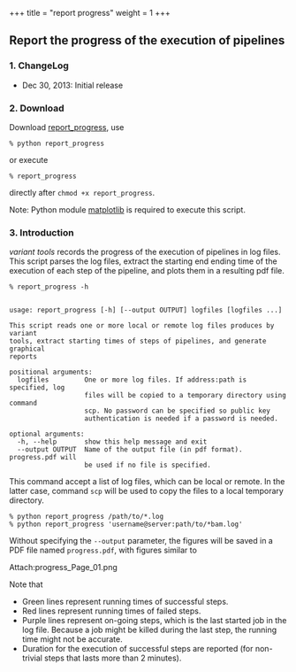 
+++
title = "report progress"
weight = 1
+++


## Report the progress of the execution of pipelines 




### 1. ChangeLog

*   Dec 30, 2013: Initial release 



### 2. Download

Download [report_progress][1], use 



`% python report_progress` 

or execute 



`% report_progress` 

directly after `chmod +x report_progress`. 

Note:  Python module [matplotlib][2] is required to execute this script. 



### 3. Introduction

*variant tools* records the progress of the execution of pipelines in log files. This script parses the log files, extract the starting end ending time of the execution of each step of the pipeline, and plots them in a resulting pdf file. 



    % report_progress -h
    

    usage: report_progress [-h] [--output OUTPUT] logfiles [logfiles ...]
    
    This script reads one or more local or remote log files produces by variant
    tools, extract starting times of steps of pipelines, and generate graphical
    reports
    
    positional arguments:
      logfiles         One or more log files. If address:path is specified, log
                       files will be copied to a temporary directory using command
                       scp. No password can be specified so public key
                       authentication is needed if a password is needed.
    
    optional arguments:
      -h, --help       show this help message and exit
      --output OUTPUT  Name of the output file (in pdf format). progress.pdf will
                       be used if no file is specified.
    



This command accept a list of log files, which can be local or remote. In the latter case, command `scp` will be used to copy the files to a local temporary directory. 



    % python report_progress /path/to/*.log
    % python report_progress 'username@server:path/to/*bam.log'
    

Without specifying the `--output` parameter, the figures will be saved in a PDF file named `progress.pdf`, with figures similar to 

 Attach:progress\_Page\_01.png  

Note that 

*   Green lines represent running times of successful steps. 
*   Red lines represent running times of failed steps. 
*   Purple lines represent on-going steps, which is the last started job in the log file. Because a job might be killed during the last step, the running time might not be accurate. 
*   Duration for the execution of successful steps are reported (for non-trivial steps that lasts more than 2 minutes).

 [1]: http://sourceforge.net/p/varianttools/code/HEAD/tree/trunk/utility/report_progress?format=raw
 [2]: http://matplotlib.org/